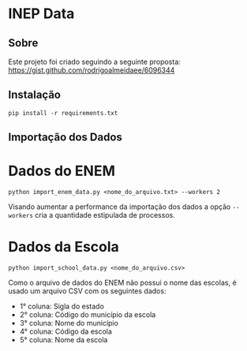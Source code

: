 INEP Data
=========

Sobre
-----

Este projeto foi criado seguindo a seguinte proposta:
https://gist.github.com/rodrigoalmeidaee/6096344

Instalação
----------

`pip install -r requirements.txt`

Importação dos Dados
--------------------

# Dados do ENEM
`python import_enem_data.py <nome_do_arquivo.txt> --workers 2`

Visando aumentar a performance da importação dos dados a opção `--workers` cria a quantidade estipulada de processos.

# Dados da Escola
`python import_school_data.py <nome_do_arquivo.csv>`

Como o arquivo de dados do ENEM não possui o nome das escolas, é usado um arquivo CSV com os seguintes dados:
* 1° coluna: Sigla do estado
* 2° coluna: Código do município da escola
* 3° coluna: Nome do município
* 4° coluna: Código da escola
* 5° coluna: Nome da escola
